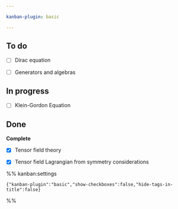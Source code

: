 ```yaml
---

kanban-plugin: basic

---
```


## To do

- [ ] Dirac equation
- [ ] Generators and algebras


## In progress

- [ ] Klein-Gordon Equation


## Done

**Complete**
- [x] Tensor field theory
- [x] Tensor field Lagrangian from symmetry considerations




%% kanban:settings
```
{"kanban-plugin":"basic","show-checkboxes":false,"hide-tags-in-title":false}
```
%%